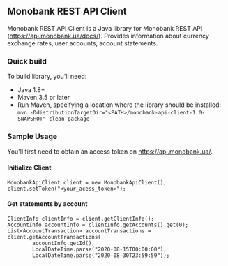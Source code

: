 ## **Monobank REST API Client**
Monobank REST API Client is a Java library for Monobank REST API (https://api.monobank.ua/docs/).
Provides information about currency exchange rates, user accounts, account statements.

### Quick build
To build library, you'll need:
- Java 1.8+
- Maven 3.5 or later
- Run Maven, specifying a location where the library should be installed:
`mvn -DdistributionTargetDir="<PATH>/monobank-api-client-1.0-SNAPSHOT" clean package`

### Sample Usage
You'll first need to obtain an access token on https://api.monobank.ua/.

#### Initialize Client
```
MonobankApiClient client = new MonobankApiClient();
client.setToken("<your_acess_token>");
```

#### Get statements by account
```
ClientInfo clientInfo = client.getClientInfo();
AccountInfo accountInfo = clientInfo.getAccounts().get(0);
List<AccountTransaction> accountTransactions = client.getAccountTransactions(
        accountInfo.getId(), 
        LocalDateTime.parse("2020-08-15T00:00:00"), 
        LocalDateTime.parse("2020-08-30T23:59:59"));
```

